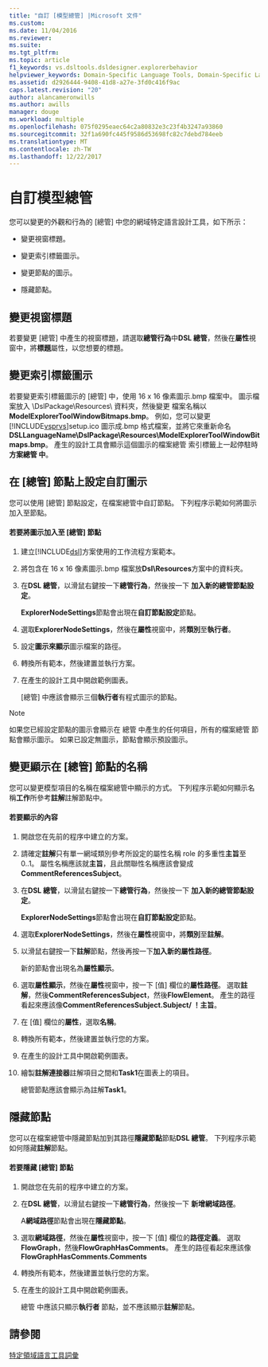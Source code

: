 ```yaml
---
title: "自訂 [模型總管] |Microsoft 文件"
ms.custom: 
ms.date: 11/04/2016
ms.reviewer: 
ms.suite: 
ms.tgt_pltfrm: 
ms.topic: article
f1_keywords: vs.dsltools.dsldesigner.explorerbehavior
helpviewer_keywords: Domain-Specific Language Tools, Domain-Specific Language Explorer
ms.assetid: d2926444-9408-41d8-a27e-3fd0c416f9ac
caps.latest.revision: "20"
author: alancameronwills
ms.author: awills
manager: douge
ms.workload: multiple
ms.openlocfilehash: 075f0295eaec64c2a80832e3c23f4b3247a93860
ms.sourcegitcommit: 32f1a690fc445f9586d53698fc82c7debd784eeb
ms.translationtype: MT
ms.contentlocale: zh-TW
ms.lasthandoff: 12/22/2017
---
```

# <a name="customizing-the-model-explorer"></a>自訂模型總管
您可以變更的外觀和行為的 [總管] 中您的網域特定語言設計工具，如下所示：  
  
-   變更視窗標題。  
  
-   變更索引標籤圖示。  
  
-   變更節點的圖示。  
  
-   隱藏節點。  
  
## <a name="changing-the-window-title"></a>變更視窗標題  
 若要變更 [總管] 中產生的視窗標題，請選取**總管行為**中**DSL 總管**，然後在**屬性**視窗中，將**標題**屬性，以您想要的標題。  
  
## <a name="changing-the-tab-icon"></a>變更索引標籤圖示  
 若要變更索引標籤圖示的 [總管] 中，使用 16 x 16 像素圖示.bmp 檔案中。 圖示檔案放入 \DslPackage\Resources\ 資料夾，然後變更 檔案名稱以**ModelExplorerToolWindowBitmaps.bmp**。 例如，您可以變更[!INCLUDE[vsprvs](../code-quality/includes/vsprvs_md.md)]setup.ico 圖示成.bmp 格式檔案，並將它來重新命名**DSLLanguageName\DslPackage\Resources\ModelExplorerToolWindowBitmaps.bmp**。 產生的設計工具會顯示這個圖示的檔案總管 索引標籤上一起停駐時**方案總管 中**。  
  
## <a name="setting-custom-icons-on-explorer-nodes"></a>在 [總管] 節點上設定自訂圖示  
 您可以使用 [總管] 節點設定，在檔案總管中自訂節點。 下列程序示範如何將圖示加入至節點。  
  
#### <a name="to-add-an-icon-to-an-explorer-node"></a>若要將圖示加入至 [總管] 節點  
  
1.  建立[!INCLUDE[dsl](../modeling/includes/dsl_md.md)]方案使用的工作流程方案範本。  
  
2.  將包含在 16 x 16 像素圖示.bmp 檔案放**Dsl\Resources**方案中的資料夾。  
  
3.  在**DSL 總管**，以滑鼠右鍵按一下**總管行為**，然後按一下 **加入新的總管節點設定**。  
  
     **ExplorerNodeSettings**節點會出現在**自訂節點設定**節點。  
  
4.  選取**ExplorerNodeSettings**，然後在**屬性**視窗中，將**類別**至**執行者**。  
  
5.  設定**圖示來顯示**圖示檔案的路徑。  
  
6.  轉換所有範本，然後建置並執行方案。  
  
7.  在產生的設計工具中開啟範例圖表。  
  
     [總管] 中應該會顯示三個**執行者**有程式圖示的節點。  
  
> [!NOTE]
>  如果您已經設定節點的圖示會顯示在 總管 中產生的任何項目，所有的檔案總管 節點會顯示圖示。 如果已設定無圖示，節點會顯示預設圖示。  
  
## <a name="changing-the-name-displayed-on-an-explorer-node"></a>變更顯示在 [總管] 節點的名稱  
 您可以變更模型項目的名稱在檔案總管中顯示的方式。 下列程序示範如何顯示名稱**工作**所參考**註解**註解節點中。  
  
#### <a name="to-display-a-property"></a>若要顯示的內容  
  
1.  開啟您在先前的程序中建立的方案。  
  
2.  請確定**註解**只有單一網域類別參考所設定的屬性名稱 role 的多重性**主旨**至 0..1。 屬性名稱應該就**主旨**，且此關聯性名稱應該會變成**CommentReferencesSubject**。  
  
3.  在**DSL 總管**，以滑鼠右鍵按一下**總管行為**，然後按一下 **加入新的總管節點設定**。  
  
     **ExplorerNodeSettings**節點會出現在**自訂節點設定**節點。  
  
4.  選取**ExplorerNodeSettings**，然後在**屬性**視窗中，將**類別**至**註解**。  
  
5.  以滑鼠右鍵按一下**註解**節點，然後再按一下**加入新的屬性路徑**。  
  
     新的節點會出現名為**屬性顯示**。  
  
6.  選取**屬性顯示**，然後在**屬性**視窗中，按一下 [值] 欄位的**屬性路徑**。 選取**註解**，然後**CommentReferencesSubject**，然後**FlowElement**。 產生的路徑看起來應該像**CommentReferencesSubject.Subject/ ！主旨**。  
  
7.  在 [值] 欄位的**屬性**，選取**名稱**。  
  
8.  轉換所有範本，然後建置並執行您的方案。  
  
9. 在產生的設計工具中開啟範例圖表。  
  
10. 繪製**註解連接器**註解項目之間和**Task1**在圖表上的項目。  
  
     總管節點應該會顯示為註解**Task1**。  
  
## <a name="hiding-nodes"></a>隱藏節點  
 您可以在檔案總管中隱藏節點加到其路徑**隱藏節點**節點**DSL 總管**。 下列程序示範如何隱藏**註解**節點。  
  
#### <a name="to-hide-an-explorer-node"></a>若要隱藏 [總管] 節點  
  
1.  開啟您在先前的程序中建立的方案。  
  
2.  在**DSL 總管**，以滑鼠右鍵按一下**總管行為**，然後按一下 **新增網域路徑**。  
  
     A**網域路徑**節點會出現在**隱藏節點**。  
  
3.  選取**網域路徑**，然後在**屬性**視窗中，按一下 [值] 欄位的**路徑定義**。 選取**FlowGraph**，然後**FlowGraphHasComments**。 產生的路徑看起來應該像**FlowGraphHasComments.Comments**  
  
4.  轉換所有範本，然後建置並執行您的方案。  
  
5.  在產生的設計工具中開啟範例圖表。  
  
     總管 中應該只顯示**執行者** 節點，並不應該顯示**註解**節點。  
  
## <a name="see-also"></a>請參閱  
 [特定領域語言工具詞彙](http://msdn.microsoft.com/en-us/ca5e84cb-a315-465c-be24-76aa3df276aa)